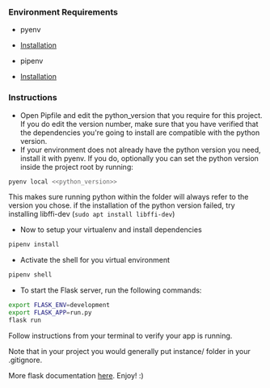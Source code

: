 ### Environment Requirements
* pyenv
- [Installation](https://github.com/pyenv/pyenv#installation)
* pipenv
- [Installation](https://pipenv.readthedocs.io/en/latest/install/#pragmatic-installation-of-pipenv)

### Instructions
* Open Pipfile and edit the python_version that you require for this project. If you do edit the version number, make sure that you have verified that the dependencies you're going to install are compatible with the python version.
* If your environment does not already have the python version you need, install it with pyenv. If you do, optionally you can set the python version inside the project root by running: 
```sh
pyenv local <<python_version>>
```
This makes sure running python within the folder will always refer to the version you chose. if the installation of the python version failed, try installing libffi-dev (```sudo apt install libffi-dev```)
* Now to setup your virtualenv and install dependencies
```sh
pipenv install
```
* Activate the shell for you virtual environment
```sh
pipenv shell
```

* To start the Flask server, run the following commands:
```sh
export FLASK_ENV=development
export FLASK_APP=run.py
flask run
```

Follow instructions from your terminal to verify your app is running. 

Note that in your project you would generally put instance/ folder in your .gitignore.

More flask documentation [here](http://flask.pocoo.org/docs). Enjoy! :)